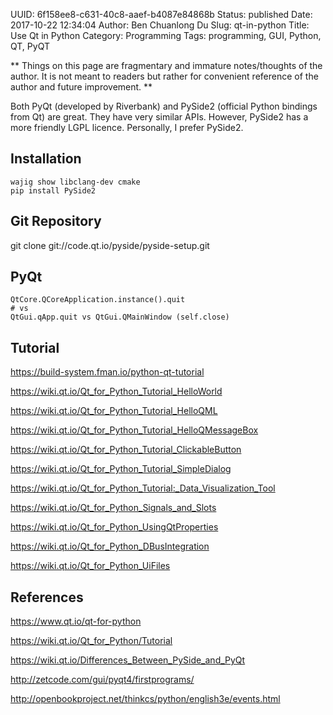 UUID: 6f158ee8-c631-40c8-aaef-b4087e84868b
Status: published
Date: 2017-10-22 12:34:04
Author: Ben Chuanlong Du
Slug: qt-in-python
Title: Use Qt in Python
Category: Programming
Tags: programming, GUI, Python, QT, PyQT

**
Things on this page are
fragmentary and immature notes/thoughts of the author.
It is not meant to readers
but rather for convenient reference of the author and future improvement.
**

Both PyQt (developed by Riverbank) and PySide2 (official Python bindings from Qt) are great.
They have very similar APIs.
However, 
PySide2 has a more friendly LGPL licence. 
Personally, 
I prefer PySide2.

## Installation 
```
wajig show libclang-dev cmake
pip install PySide2
```

## Git Repository

git clone git://code.qt.io/pyside/pyside-setup.git

## PyQt
```
QtCore.QCoreApplication.instance().quit 
# vs
QtGui.qApp.quit vs QtGui.QMainWindow (self.close)
```
## Tutorial

https://build-system.fman.io/python-qt-tutorial

https://wiki.qt.io/Qt_for_Python_Tutorial_HelloWorld

https://wiki.qt.io/Qt_for_Python_Tutorial_HelloQML

https://wiki.qt.io/Qt_for_Python_Tutorial_HelloQMessageBox

https://wiki.qt.io/Qt_for_Python_Tutorial_ClickableButton

https://wiki.qt.io/Qt_for_Python_Tutorial_SimpleDialog

https://wiki.qt.io/Qt_for_Python_Tutorial:_Data_Visualization_Tool

https://wiki.qt.io/Qt_for_Python_Signals_and_Slots

https://wiki.qt.io/Qt_for_Python_UsingQtProperties

https://wiki.qt.io/Qt_for_Python_DBusIntegration

https://wiki.qt.io/Qt_for_Python_UiFiles

## References


https://www.qt.io/qt-for-python

https://wiki.qt.io/Qt_for_Python/Tutorial

https://wiki.qt.io/Differences_Between_PySide_and_PyQt

http://zetcode.com/gui/pyqt4/firstprograms/

http://openbookproject.net/thinkcs/python/english3e/events.html 
